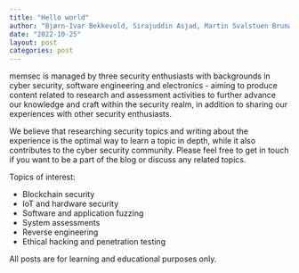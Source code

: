 ```yaml
---
title: "Hello world"
author: "Bjørn-Ivar Bekkevold, Sirajuddin Asjad, Martin Svalstuen Brunæs"
date: "2022-10-25"
layout: post
categories: post
---
```


memsec is managed by three security enthusiasts with backgrounds in cyber security, software engineering and electronics - aiming to produce content related to research and assessment activities to further advance our knowledge and craft within the security realm, in addition to sharing our experiences with other security enthusiasts. 

We believe that researching security topics and writing about the experience is the optimal way to learn a topic in depth, while it also contributes to the cyber security community. Please feel free to get in touch if you want to be a part of the blog or discuss any related topics. 

Topics of interest:
- Blockchain security
- IoT and hardware security
- Software and application fuzzing
- System assessments
- Reverse engineering
- Ethical hacking and penetration testing

All posts are for learning and educational purposes only.
